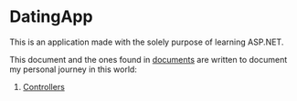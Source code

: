 # DatingApp

This is an application made with the solely purpose of learning ASP.NET.

This document and the ones found in [documents](./docs) are written to document
my personal journey in this world:

1.  [Controllers](./docs/01_Controllers.md)